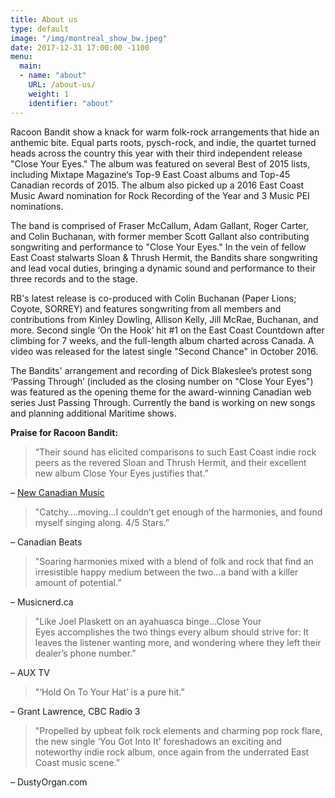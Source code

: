 ```yaml
---
title: About us
type: default
image: "/img/montreal_show_bw.jpeg"
date: 2017-12-31 17:00:00 -1100
menu:
  main:
  - name: "about"
    URL: /about-us/
    weight: 1
    identifier: "about"
---
```

Racoon Bandit show a knack for warm folk-rock arrangements that hide an anthemic bite. Equal parts roots, pysch-rock, and indie, the quartet turned heads across the country this year with their third independent release "Close Your Eyes." The album was featured on several Best of 2015 lists, including Mixtape Magazine‘s Top-9 East Coast albums and Top-45 Canadian records of 2015. The album also picked up a 2016 East Coast Music Award nomination for Rock Recording of the Year and 3 Music PEI nominations.

The band is comprised of Fraser McCallum, Adam Gallant, Roger Carter, and Colin Buchanan, with former member Scott Gallant also contributing songwriting and performance to "Close Your Eyes." In the vein of fellow East Coast stalwarts Sloan & Thrush Hermit, the Bandits share songwriting and lead vocal duties, bringing a dynamic sound and performance to their three records and to the stage.

RB's latest release is co-produced with Colin Buchanan (Paper Lions; Coyote, SORREY) and features songwriting from all members and contributions from Kinley Dowling, Allison Kelly, Jill McRae, Buchanan, and more. Second single ‘On the Hook’ hit #1 on the East Coast Countdown after climbing for 7 weeks, and the full-length album charted across Canada. A video was released for the latest single "Second Chance" in October 2016.

The Bandits' arrangement and recording of Dick Blakeslee’s protest song ‘Passing Through’ (included as the closing number on "Close Your Eyes") was featured as the opening theme for the award-winning Canadian web series Just Passing Through. Currently the band is working on new songs and planning additional Maritime shows.

**Praise for Racoon Bandit:**

> “Their sound has elicited comparisons to such East Coast indie rock peers as the revered Sloan and Thrush Hermit, and their excellent new album Close Your Eyes justifies that.”

– [New Canadian Music](https://www.facebook.com/NewCanadianMusic)

> "Catchy….moving…I couldn’t get enough of the harmonies, and found myself singing along. 4/5 Stars.”

– Canadian Beats

> "Soaring harmonies mixed with a blend of folk and rock that find an irresistible happy medium between the two…a band with a killer amount of potential.”

– Musicnerd.ca

> "Like Joel Plaskett on an ayahuasca binge…Close Your Eyes accomplishes the two things every album should strive for: It leaves the listener wanting more, and wondering where they left their dealer’s phone number.”

– AUX TV

> "‘Hold On To Your Hat’ is a pure hit.”

– Grant Lawrence, CBC Radio 3

> "Propelled by upbeat folk rock elements and charming pop rock flare, the new single ‘You Got Into It’ foreshadows an exciting and noteworthy indie rock album, once again from the underrated East Coast music scene.”

– DustyOrgan.com
